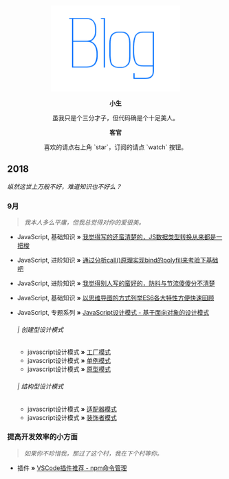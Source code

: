 <p align="center">
  <a href="https://github.com/creeperyang/blog">
  <img width="300" height="200" alt="creeperyang's blog" src="./img/logo.png">
  </a>
</p>

<p align="center" size=7><b>小生</b></p>

<p align="center">虽我只是个三分才子，但代码确是个十足美人。</p>

<p align="center"><b>客官</b></p>

<p align="center">喜欢的请点右上角 `star`，订阅的请点 `watch` 按钮。</p>


## 2018 

*纵然这世上万般不好，难道知识也不好么？*

### 9月

> *我本人多么平庸，但我总觉得对你的爱很美。*

* JavaScript, 基础知识 **»** [我觉得写的还蛮清楚的，JS数据类型转换从来都是一把梭](https://github.com/wulang8353/DO-THE-JS-BETTER/issues/1)

* JavaScript, 进阶知识 **»** [通过分析call()原理实现bind的polyfill来考验下基础吧](https://github.com/wulang8353/DO-THE-JS-BETTER/issues/2)
  
* JavaScript, 进阶知识 **»** [我觉得别人写的蛮好的，防抖与节流傻傻分不清楚](https://github.com/wulang8353/DO-THE-JS-BETTER/issues/4)

* JavaScript, 基础知识 **»** [以思维导图的方式列举ES6各大特性方便快速回顾](docs/es6/es6.md)
  
* JavaScript, 专题系列 **»** [JavaScript设计模式 - 基于面向对象的设计模式](docs/design-for-object/面向对象的理解.md)

  ###### | 创建型设计模式
  * javascript设计模式 **»** [工厂模式](docs/design-for-object/工厂模式.md)
  * javascript设计模式 **»** [单例模式](docs/design-for-object/单例模式.md)
  * javascript设计模式 **»** [原型模式](docs/design-for-object/原型模式.md)
  
  ###### | 结构型设计模式
  * javascript设计模式 **»** [适配器模式](docs/design-for-object/适配器模式.md)
  * javascript设计模式 **»** [装饰者模式](docs/design-for-object/装饰者模式.md)
  <!-- * javascript设计模式 **»** [代理模式](./design-for-object/代理模式.md)
  * javascript设计模式 **»** [外观模式](./design-for-object/外观模式.md)
  * javascript设计模式 **»** [桥接模式](./design-for-object/桥接模式.md)
  * javascript设计模式 **»** [组合模式](./design-for-object/组合模式.md)
  * javascript设计模式 **»** [享元模式](./design-for-object/享元模式.md)
  
  ###### | 行为型设计模式
  * javascript设计模式 **»** [观察者模式](./design-for-object/观察者模式.md)
  * javascript设计模式 **»** [迭代器模式](./design-for-object/迭代器模式.md)
  * javascript设计模式 **»** [状态模式](./design-for-object/状态模式.md)
  * javascript设计模式 **»** [策略模式](./design-for-object/策略模式.md)
  * javascript设计模式 **»** [模板方法模式](./design-for-object/模板方法模式.md)
  * javascript设计模式 **»** [命令模式](./design-for-object/命令模式.md)
  * javascript设计模式 **»** [备忘录模式](./design-for-object/备忘录模式.md)
  * javascript设计模式 **»** [中介者模式](./design-for-object/中介者模式.md)
  * javascript设计模式 **»** [访问者模式](./design-for-object/访问者模式.md)
  * javascript设计模式 **»** [职责链模式](./design-for-object/职责链模式.md)
  * javascript设计模式 **»** [解释器模式](./design-for-object/解释器模式.md) -->


### 提高开发效率的小方面

> *如果你不珍惜我，那过了这个村，我在下个村等你。*

* 插件 **»** [VSCode插件推荐 - npm命令管理](https://github.com/wulang8353/DO-THE-JS-BETTER/issues/5)